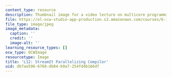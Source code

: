 ```yaml
---
content_type: resource
description: Thumbnail image for a video lecture on multicore programming.
file: https://ol-ocw-studio-app-production.s3.amazonaws.com/courses/6-189-multicore-programming-primer-january-iap-2007/db7ae5966768db84b9a7254fd4b166df_l12.jpg
file_type: image/jpeg
image_metadata:
  caption: ''
  credit: ''
  image-alt: ''
learning_resource_types: []
ocw_type: OCWImage
resourcetype: Image
title: 'L12: StreamIt Parallelizing Compiler'
uid: db7ae596-6768-db84-b9a7-254fd4b166df
---
```

